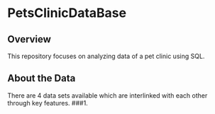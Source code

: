 # PetsClinicDataBase

## Overview
This repository focuses on analyzing data of a pet clinic using SQL. 

## About the Data
There are 4 data sets available which are interlinked with each other through key features.
###1. 
